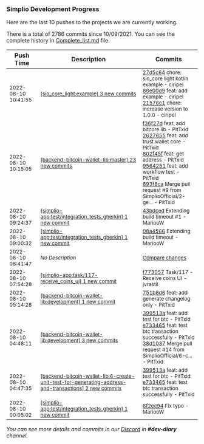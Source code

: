 
### Simplio Development Progress

Here are the last 10 pushes to the projects we are currently working.

There is a total of 2786 commits since 10/09/2021. You can see the complete history in
 [Complete_list.md](Complete_list.md) file.

| Push Time | Description | Commits |
| --- | --- | --- |
| <sub>2022-08-10 10:41:55</sub> | <sub>[[sio_core_light:example] 3 new commits](https://github.com/SimplioOfficial/sio_core_light/compare/2123399c6dd5...21576c1a2703)</sub> | <sub>[27d5c64](https://github.com/SimplioOfficial/sio_core_light/commit/27d5c64c558a7f588cb7886310cc8b0ed673b97e) chore: sio_core light kotlin example - ciripel<br>[86e00d9](https://github.com/SimplioOfficial/sio_core_light/commit/86e00d9db00fcdb218b43cad6f1f484f9ab4d4c4) feat: add example - ciripel<br>[21576c1](https://github.com/SimplioOfficial/sio_core_light/commit/21576c1a2703d034401aae81f2ad0782530ea572) chore: increase version to 1.0.0 - ciripel</sub> |
| <sub>2022-08-10 10:15:05</sub> | <sub>[[backend-bitcoin-wallet-lib:master] 23 new commits](https://github.com/SimplioOfficial/backend-bitcoin-wallet-lib/compare/0f695a2514ca...1e9e6b423e7d)</sub> | <sub>[f36f27d](https://github.com/SimplioOfficial/backend-bitcoin-wallet-lib/commit/f36f27d3424eee71868c6f60f447c2f0f93693b4) feat: add bitcore lib - PitTxid<br>[2627655](https://github.com/SimplioOfficial/backend-bitcoin-wallet-lib/commit/2627655b0f24574a8af67a0bda77cbb09e67772a) feat: add trust wallet core - PitTxid<br>[802f45f](https://github.com/SimplioOfficial/backend-bitcoin-wallet-lib/commit/802f45fed7e62ec78449326b7ddca42cd96892de) feat: get address - PitTxid<br>[9564251](https://github.com/SimplioOfficial/backend-bitcoin-wallet-lib/commit/95642512bbf7a30f5d25d5127e3845452b209c83) feat: add workflow test - PitTxid<br>[893f8ca](https://github.com/SimplioOfficial/backend-bitcoin-wallet-lib/commit/893f8ca923caa31f8cee4d06c6f420a2bef25fd8) Merge pull request #9 from SimplioOfficial/2-ge... - PitTxid</sub> |
| <sub>2022-08-10 09:24:37</sub> | <sub>[[simplio-app:test/integration\_tests\_gherkin] 1 new commit](https://github.com/SimplioOfficial/simplio-app/commit/43bdcedf9938cd77868b7eb5c018326763869ce9)</sub> | <sub>[43bdced](https://github.com/SimplioOfficial/simplio-app/commit/43bdcedf9938cd77868b7eb5c018326763869ce9) Extending build timeout #1 - MariooW</sub> |
| <sub>2022-08-10 09:00:32</sub> | <sub>[[simplio-app:test/integration\_tests\_gherkin] 1 new commit](https://github.com/SimplioOfficial/simplio-app/commit/08a456666974348bdbad502dcc584b5dd1914618)</sub> | <sub>[08a4566](https://github.com/SimplioOfficial/simplio-app/commit/08a456666974348bdbad502dcc584b5dd1914618) Extending build timeout - MariooW</sub> |
| <sub>2022-08-10 08:41:47</sub> | <sub>_No Description_</sub> | <sub>[Compare changes](https://github.com/SimplioOfficial/simplio-app/compare/f773057a492b...f11ceb78b697)</sub> |
| <sub>2022-08-10 07:54:28</sub> | <sub>[[simplio-app:task/117\-receive\_coins\_ui] 1 new commit](https://github.com/SimplioOfficial/simplio-app/commit/f773057a492b878348e6c8c8b2601a38a08af9a5)</sub> | <sub>[f773057](https://github.com/SimplioOfficial/simplio-app/commit/f773057a492b878348e6c8c8b2601a38a08af9a5) Task/117 - Receive coins UI - jvrastil</sub> |
| <sub>2022-08-10 05:14:28</sub> | <sub>[[backend-bitcoin-wallet-lib:development] 1 new commit](https://github.com/SimplioOfficial/backend-bitcoin-wallet-lib/commit/751b8d636ddbc263b6940f8f475e650f98d4e5b3)</sub> | <sub>[751b8d6](https://github.com/SimplioOfficial/backend-bitcoin-wallet-lib/commit/751b8d636ddbc263b6940f8f475e650f98d4e5b3) feat: add generate changelog only - PitTxid</sub> |
| <sub>2022-08-10 04:48:11</sub> | <sub>[[backend-bitcoin-wallet-lib:development] 3 new commits](https://github.com/SimplioOfficial/backend-bitcoin-wallet-lib/compare/6ab539f8be8e...38d1037cf9c1)</sub> | <sub>[399513a](https://github.com/SimplioOfficial/backend-bitcoin-wallet-lib/commit/399513a3b58850d61beae255d04d3efa9d0ed298) feat: add test for btc - PitTxid<br>[e733465](https://github.com/SimplioOfficial/backend-bitcoin-wallet-lib/commit/e7334652a326a0a4da6aca0f008dc89db8e4a5f2) feat: test btc transaction successfully - PitTxid<br>[38d1037](https://github.com/SimplioOfficial/backend-bitcoin-wallet-lib/commit/38d1037cf9c159da286e64be59c9b097e1b50c6d) Merge pull request #14 from SimplioOfficial/6-c... - PitTxid</sub> |
| <sub>2022-08-10 04:47:35</sub> | <sub>[[backend-bitcoin-wallet-lib:6\-create\-unit\-test\-for\-generating\-address\-and\-transactions] 2 new commits](https://github.com/SimplioOfficial/backend-bitcoin-wallet-lib/compare/794781ad331b...e7334652a326)</sub> | <sub>[399513a](https://github.com/SimplioOfficial/backend-bitcoin-wallet-lib/commit/399513a3b58850d61beae255d04d3efa9d0ed298) feat: add test for btc - PitTxid<br>[e733465](https://github.com/SimplioOfficial/backend-bitcoin-wallet-lib/commit/e7334652a326a0a4da6aca0f008dc89db8e4a5f2) feat: test btc transaction successfully - PitTxid</sub> |
| <sub>2022-08-10 00:05:02</sub> | <sub>[[simplio-app:test/integration\_tests\_gherkin] 1 new commit](https://github.com/SimplioOfficial/simplio-app/commit/6f2ec9471daf2258ff740d8e287ff20c65cea352)</sub> | <sub>[6f2ec94](https://github.com/SimplioOfficial/simplio-app/commit/6f2ec9471daf2258ff740d8e287ff20c65cea352) Fix typo - MariooW</sub> |

_You can see more details and commits in our [Discord](https://discord.gg/aKhjuwZmdP) in **#dev-diary** channel._
